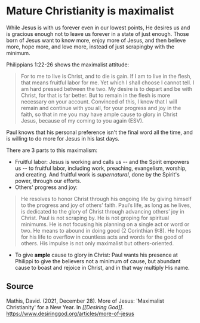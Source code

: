 # Mature Christianity is maximalist

While Jesus is with us forever even in our lowest points, He desires us and is gracious enough not to leave us forever in a state of just enough. Those born of Jesus want to know more, enjoy more of Jesus, and then believe more, hope more, and love more, instead of just scrapingby with the minimum.

Philippians 1:22-26 shows the maximalist attitude:
> For to me to live is Christ, and to die is gain. If I am to live in the flesh, that means fruitful labor for me. Yet which I shall choose I cannot tell. I am hard pressed between the two. My desire is to depart and be with Christ, for that is far better. But to remain in the flesh is more necessary on your account. Convinced of this, I know that I will remain and continue with you all, for your progress and joy in the faith, so that in me you may have ample cause to glory in Christ Jesus, because of my coming to you again (ESV). 

Paul knows that his personal preference isn't the final word all the time, and is willing to do more for Jesus in his last days.

There are 3 parts to this maximalism:
- Fruitful labor: Jesus is working and calls us -- and the Spirit empowers us -- to fruitful labor, including work, preaching, evangelism, worship, and creating. And fruitful work is *supernatural*, done by the Spirit's power, through our efforts. 
- Others' progress and joy: 
> He resolves to honor Christ through his ongoing life by giving himself to the progress and joy of others’ faith. Paul’s life, as long as he lives, is dedicated to the glory of Christ through advancing others’ joy in Christ. Paul is not scraping by. He is not groping for spiritual minimums. He is not focusing his planning on a single act or word or two. He means to abound in doing good (2 Corinthian 9:8). He hopes for his life to overflow in countless acts and words for the good of others. His impulse is not only maximalist but others-oriented.
- To give **ample** cause to glory in Christ: Paul wants his presence at Philippi to give the believers not a minimum of cause, but abundant cause to boast and rejoice in Christ, and in that way multiply His name. 


## Source
Mathis, David. (2021, December 28). More of Jesus: 'Maximalist Christianity' for a New Year. In *[[Desiring God]]*. https://www.desiringgod.org/articles/more-of-jesus